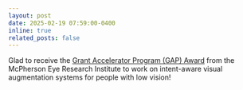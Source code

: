 ```yaml
---
layout: post
date: 2025-02-19 07:59:00-0400
inline: true
related_posts: false
---
```


<i class="fa-solid fa-sack-dollar"></i> Glad to receive the [Grant Accelerator Program (GAP) Award](https://vision.wisc.edu/funding_opportunities/grant-accelerator-program/recipients/) from the McPherson Eye Research Institute to work on intent-aware visual augmentation systems for people with low vision!
